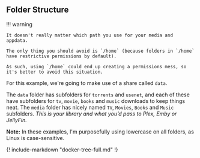 ## Folder Structure

!!! warning

    It doesn't really matter which path you use for your media and appdata.

    The only thing you should avoid is `/home` (because folders in `/home` have restrictive permissions by default).

    As such, using `/home` could end up creating a permissions mess, so it's better to avoid this situation.

For this example, we're going to make use of a share called `data`.

The `data` folder has subfolders for `torrents` and `usenet`, and each of these have subfolders for `tv`, `movie`, `books` and `music` downloads to keep things neat. The `media` folder has nicely named `TV`, `Movies`, `Books` and `Music` subfolders. *This is your library and what you’d pass to Plex, Emby or JellyFin.*

**Note:** In these examples, I'm purposefully using lowercase on all folders, as Linux is case-sensitive.

{! include-markdown "docker-tree-full.md" !}
